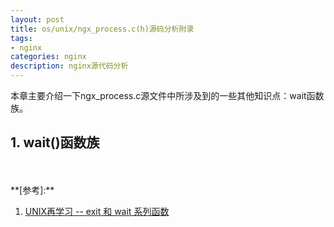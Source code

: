 ```yaml
---
layout: post
title: os/unix/ngx_process.c(h)源码分析附录
tags:
- nginx
categories: nginx
description: nginx源代码分析
---
```



本章主要介绍一下ngx_process.c源文件中所涉及到的一些其他知识点：wait函数族。


<!-- more -->


## 1. wait()函数族









<br />
<br />
**[参考]:**

1. [UNIX再学习 -- exit 和 wait 系列函数](http://blog.csdn.net/qq_29350001/article/details/70255915)


<br />
<br />
<br />

